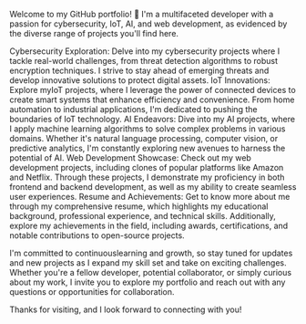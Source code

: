 Welcome to my GitHub portfolio! 🚀
I'm a multifaceted developer with a passion for cybersecurity, IoT, AI, and web development, as evidenced by the diverse range of projects you'll find here.

Cybersecurity Exploration: Delve into my cybersecurity projects where I tackle real-world challenges, from threat detection algorithms to robust encryption techniques. I strive to stay ahead of emerging threats and develop innovative solutions to protect digital assets. 
IoT Innovations: Explore myIoT projects, where I leverage the power of connected devices to create smart systems that enhance efficiency and convenience. From home automation to industrial applications, I'm dedicated to pushing the boundaries of IoT technology.
AI Endeavors: Dive into my AI projects, where I apply machine learning algorithms to solve complex problems in various domains.
Whether it's natural language processing, computer vision, or predictive analytics, I'm constantly exploring new avenues to harness the potential of AI.
Web Development Showcase: Check out my web development projects, including clones of popular platforms like Amazon and Netflix.
Through these projects, I demonstrate my proficiency in both frontend and backend development, as well as my ability to create seamless user experiences. 
Resume and Achievements: Get to know more about me through my comprehensive resume, which highlights my educational background, professional experience, and technical skills. 
Additionally, explore my achievements in the field, including awards, certifications, and notable contributions to open-source projects.

I'm committed to continuouslearning and growth, so stay tuned for updates and new projects as I expand my skill set and take on exciting challenges. 
Whether you're a fellow developer, potential collaborator, or simply curious about my work, I invite you to explore my portfolio and reach out with any questions or opportunities for collaboration.

Thanks for visiting, and I look forward to connecting with you! 
   
 
 
